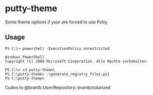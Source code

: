 # putty-theme
Some theme options if your are forced to use Putty

## Usage
```
PS C:\> powershell -ExecutionPolicy unrestricted

Windows PowerShell
Copyright (C) 2009 Microsoft Corporation. Alle Rechte vorbehalten.

PS C:\> cd putty-theme\
PS C:\putty-theme> .\generate_registry_files.ps1
PS C:\putty-theme>

```


Cudos to @brantb User/Repository: brantb/solarized
